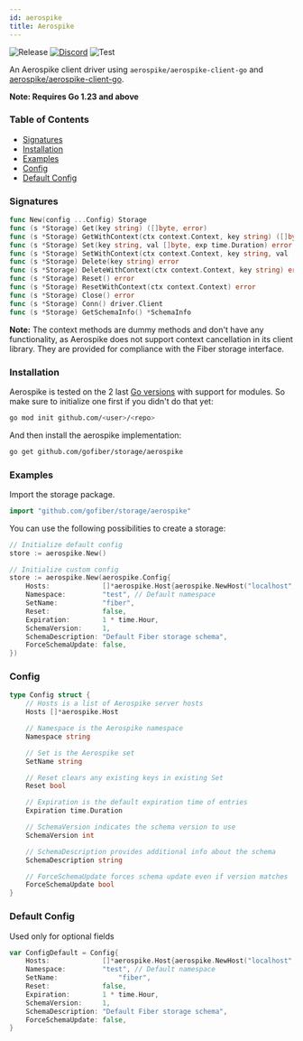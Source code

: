 ```yaml
---
id: aerospike
title: Aerospike
---
```


![Release](https://img.shields.io/github/v/tag/gofiber/storage?filter=aerospike*)
[![Discord](https://img.shields.io/discord/704680098577514527?style=flat&label=%F0%9F%92%AC%20discord&color=00ACD7)](https://gofiber.io/discord)
![Test](https://img.shields.io/github/actions/workflow/status/gofiber/storage/test-aerospike.yml?label=Tests)

An Aerospike client driver using `aerospike/aerospike-client-go` and [aerospike/aerospike-client-go](https://github.com/aerospike/aerospike-client-go).

**Note: Requires Go 1.23 and above**

### Table of Contents

- [Signatures](#signatures)
- [Installation](#installation)
- [Examples](#examples)
- [Config](#config)
- [Default Config](#default-config)

### Signatures

```go
func New(config ...Config) Storage
func (s *Storage) Get(key string) ([]byte, error)
func (s *Storage) GetWithContext(ctx context.Context, key string) ([]byte, error)
func (s *Storage) Set(key string, val []byte, exp time.Duration) error
func (s *Storage) SetWithContext(ctx context.Context, key string, val []byte, exp time.Duration) error
func (s *Storage) Delete(key string) error
func (s *Storage) DeleteWithContext(ctx context.Context, key string) error
func (s *Storage) Reset() error
func (s *Storage) ResetWithContext(ctx context.Context) error
func (s *Storage) Close() error
func (s *Storage) Conn() driver.Client
func (s *Storage) GetSchemaInfo() *SchemaInfo
```

**Note:** The context methods are dummy methods and don't have any functionality, as Aerospike does not support context cancellation in its client library. They are provided for compliance with the Fiber storage interface.

### Installation

Aerospike is tested on the 2 last [Go versions](https://golang.org/dl/) with support for modules. So make sure to initialize one first if you didn't do that yet:

```bash
go mod init github.com/<user>/<repo>
```

And then install the aerospike implementation:

```bash
go get github.com/gofiber/storage/aerospike
```

### Examples

Import the storage package.

```go
import "github.com/gofiber/storage/aerospike"
```

You can use the following possibilities to create a storage:

```go
// Initialize default config
store := aerospike.New()

// Initialize custom config
store := aerospike.New(aerospike.Config{
	Hosts:             []*aerospike.Host{aerospike.NewHost("localhost", 3000)},
	Namespace:         "test", // Default namespace
	SetName:           "fiber",
	Reset:             false,
	Expiration:        1 * time.Hour,
	SchemaVersion:     1,
	SchemaDescription: "Default Fiber storage schema",
	ForceSchemaUpdate: false,
})
```

### Config

```go
type Config struct {
	// Hosts is a list of Aerospike server hosts
	Hosts []*aerospike.Host

	// Namespace is the Aerospike namespace
	Namespace string

	// Set is the Aerospike set
	SetName string

	// Reset clears any existing keys in existing Set
	Reset bool

	// Expiration is the default expiration time of entries
	Expiration time.Duration

	// SchemaVersion indicates the schema version to use
	SchemaVersion int

	// SchemaDescription provides additional info about the schema
	SchemaDescription string

	// ForceSchemaUpdate forces schema update even if version matches
	ForceSchemaUpdate bool
}
```

### Default Config
Used only for optional fields
```go
var ConfigDefault = Config{
	Hosts:             []*aerospike.Host{aerospike.NewHost("localhost", 3000)},
	Namespace:         "test", // Default namespace
	SetName:               "fiber",
	Reset:             false,
	Expiration:        1 * time.Hour,
	SchemaVersion:     1,
	SchemaDescription: "Default Fiber storage schema",
	ForceSchemaUpdate: false,
}
```
